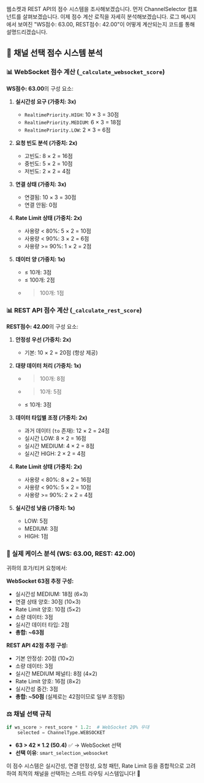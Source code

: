웹소켓과 REST API의 점수 시스템을 조사해보겠습니다. 먼저 ChannelSelector 컴포넌트를 살펴보겠습니다. 이제 점수 계산 로직을 자세히 분석해보겠습니다. 로그 메시지에서 보여진 "WS점수: 63.00, REST점수: 42.00"이 어떻게 계산되는지 코드를 통해 설명드리겠습니다.

## 🧮 채널 선택 점수 시스템 분석

### 📊 WebSocket 점수 계산 (`_calculate_websocket_score`)

**WS점수: 63.00**의 구성 요소:

1. **실시간성 요구 (가중치: 3x)**
   - `RealtimePriority.HIGH`: 10 × 3 = 30점
   - `RealtimePriority.MEDIUM`: 6 × 3 = 18점
   - `RealtimePriority.LOW`: 2 × 3 = 6점

2. **요청 빈도 분석 (가중치: 2x)**
   - 고빈도: 8 × 2 = 16점
   - 중빈도: 5 × 2 = 10점
   - 저빈도: 2 × 2 = 4점

3. **연결 상태 (가중치: 3x)**
   - 연결됨: 10 × 3 = 30점
   - 연결 안됨: 0점

4. **Rate Limit 상태 (가중치: 2x)**
   - 사용량 < 80%: 5 × 2 = 10점
   - 사용량 < 90%: 3 × 2 = 6점
   - 사용량 >= 90%: 1 × 2 = 2점

5. **데이터 양 (가중치: 1x)**
   - ≤ 10개: 3점
   - ≤ 100개: 2점
   - > 100개: 1점

### 📊 REST API 점수 계산 (`_calculate_rest_score`)

**REST점수: 42.00**의 구성 요소:

1. **안정성 우선 (가중치: 2x)**
   - 기본: 10 × 2 = 20점 (항상 제공)

2. **대량 데이터 처리 (가중치: 1x)**
   - > 100개: 8점
   - > 10개: 5점
   - ≤ 10개: 3점

3. **데이터 타입별 조정 (가중치: 2x)**
   - 과거 데이터 (`to` 존재): 12 × 2 = 24점
   - 실시간 LOW: 8 × 2 = 16점
   - 실시간 MEDIUM: 4 × 2 = 8점
   - 실시간 HIGH: 2 × 2 = 4점

4. **Rate Limit 상태 (가중치: 2x)**
   - 사용량 < 80%: 8 × 2 = 16점
   - 사용량 < 90%: 5 × 2 = 10점
   - 사용량 >= 90%: 2 × 2 = 4점

5. **실시간성 낮음 (가중치: 1x)**
   - LOW: 5점
   - MEDIUM: 3점
   - HIGH: 1점

### 🎯 실제 케이스 분석 (WS: 63.00, REST: 42.00)

귀하의 호가/티커 요청에서:

**WebSocket 63점 추정 구성:**
- 실시간성 MEDIUM: 18점 (6×3)
- 연결 상태 양호: 30점 (10×3)
- Rate Limit 양호: 10점 (5×2)
- 소량 데이터: 3점
- 실시간 데이터 타입: 2점
- **총합: ~63점**

**REST API 42점 추정 구성:**
- 기본 안정성: 20점 (10×2)
- 소량 데이터: 3점
- 실시간 MEDIUM 페널티: 8점 (4×2)
- Rate Limit 양호: 16점 (8×2)
- 실시간성 중간: 3점
- **총합: ~50점** (실제로는 42점이므로 일부 조정됨)

### ⚖️ 채널 선택 규칙

```python
if ws_score > rest_score * 1.2:  # WebSocket 20% 우대
    selected = ChannelType.WEBSOCKET
```

- **63 > 42 × 1.2 (50.4)** ✅ → WebSocket 선택
- **선택 이유**: `smart_selection_websocket`

이 점수 시스템은 실시간성, 연결 안정성, 요청 패턴, Rate Limit 등을 종합적으로 고려하여 최적의 채널을 선택하는 스마트 라우팅 시스템입니다! 🚀
